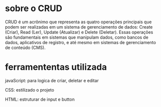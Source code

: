 <h1> sobre o CRUD</h1>
  <p>CRUD é um acrônimo que representa as quatro operações principais que podem ser realizadas em um sistema de gerenciamento de dados: 
  Create (Criar), Read (Ler), Update (Atualizar) e Delete (Deletar). Essas operações são fundamentais em sistemas que manipulam dados, como bancos de dados, aplicativos de registro, e até mesmo em sistemas de gerenciamento de conteúdo (CMS).</p>

<h1> ferramententas utilizada</h1>
<p>javaScript: para logica de criar, deletar e editar</p>
<p>CSS: estilizado o projeto</p>
<p>HTML: estruturar de input e button</p>
